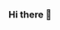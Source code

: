 ### Hi there 👋

<!--
**Devfront-end/Devfront-end** is a ✨ _special_ ✨ repository because its `README.md` (this file) appears on your GitHub profile.

Here are some ideas to get you started:

- 🔭 I’m currently involved in the perspective of changing career to be a developer.ing on ...

-->
